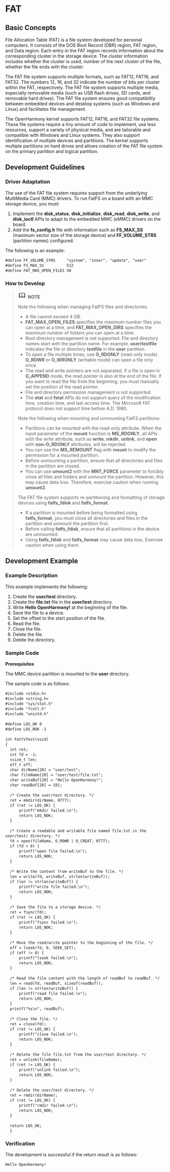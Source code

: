 # FAT


## Basic Concepts

File Allocation Table (FAT) is a file system developed for personal computers. It consists of the DOS Boot Record (DBR) region, FAT region, and Data region. Each entry in the FAT region records information about the corresponding cluster in the storage device. The cluster information includes whether the cluster is used, number of the next cluster of the file, whether the file ends with the cluster. 

The FAT file system supports multiple formats, such as FAT12, FAT16, and FAT32. The numbers 12, 16, and 32 indicate the number of bits per cluster within the FAT, respectively. The FAT file system supports multiple media, especially removable media (such as USB flash drives, SD cards, and removable hard drives). The FAT file system ensures good compatibility between embedded devices and desktop systems (such as Windows and Linux) and facilitates file management.

The OpenHarmony kernel supports FAT12, FAT16, and FAT32 file systems. These file systems require a tiny amount of code to implement, use less resources, support a variety of physical media, and are tailorable and compatible with Windows and Linux systems. They also support identification of multiple devices and partitions. The kernel supports multiple partitions on hard drives and allows creation of the FAT file system on the primary partition and logical partition.


## Development Guidelines


### Driver Adaptation

The use of the FAT file system requires support from the underlying MultiMedia Card (MMC) drivers. To run FatFS on a board with an MMC storage device, you must:

1. Implement the **disk_status**, **disk_initialize**, **disk_read**, **disk_write**, and **disk_ioctl** APIs to adapt to the embedded MMC (eMMC) drivers on the board.
2. Add the **fs_config.h** file with information such as **FS_MAX_SS** (maximum sector size of the storage device) and **FF_VOLUME_STRS** (partition names) configured. 

The following is an example:


```
#define FF_VOLUME_STRS     "system", "inner", "update", "user"
#define FS_MAX_SS          512
#define FAT_MAX_OPEN_FILES 50
```


### How to Develop

> ![](public_sys-resources/icon-note.gif) **NOTE**<br>
>
> Note the following when managing FatFS files and directories:
> - A file cannot exceed 4 GB.
> - **FAT\_MAX\_OPEN\_FILES** specifies the maximum number files you can open at a time, and **FAT\_MAX\_OPEN\_DIRS** specifies the maximum number of folders you can open at a time.
> - Root directory management is not supported. File and directory names start with the partition name. For example, **user/testfile** indicates the file or directory **testfile** in the **user** partition.
> - To open a file multiple times, use **O_RDONLY** (read-only mode).  **O_RDWR** or **O_WRONLY** (writable mode) can open a file only once.
> - The read and write pointers are not separated. If a file is open in **O_APPEND** mode, the read pointer is also at the end of the file. If you want to read the file from the beginning, you must manually set the position of the read pointer.
> - File and directory permission management is not supported.
> - The **stat** and **fstat** APIs do not support query of the modification time, creation time, and last access time. The Microsoft FAT protocol does not support time before A.D. 1980.
>
> Note the following when mounting and unmounting FatFS partitions:
> - Partitions can be mounted with the read-only attribute. When the input parameter of the **mount** function is **MS_RDONLY**, all APIs with the write attribute, such as **write**, **mkdir**, **unlink**, and **open** with **non-O_RDONLY** attributes, will be rejected.
> - You can use the **MS_REMOUNT** flag with **mount** to modify the permission for a mounted partition.
> - Before unmounting a partition, ensure that all directories and files in the partition are closed.
> - You can use **umount2** with the **MNT_FORCE** parameter to forcibly close all files and folders and unmount the partition. However, this may cause data loss. Therefore, exercise caution when running **umount2**.
>
> The FAT file system supports re-partitioning and formatting of storage devices using **fatfs_fdisk** and **fatfs_format**.
> - If a partition is mounted before being formatted using **fatfs_format**, you must close all directories and files in the partition and unmount the partition first.
> - Before calling **fatfs_fdisk**, ensure that all partitions in the device are unmounted.
> - Using **fatfs_fdisk** and **fatfs_format** may cause data loss. Exercise caution when using them.


## Development Example


### Example Description

This example implements the following:

1. Create the **user/test** directory.
2. Create the **file.txt** file in the **user/test** directory.
3. Write **Hello OpenHarmony!** at the beginning of the file.
4. Save the file to a device.
5. Set the offset to the start position of the file.
6. Read the file.
7. Close the file.
8. Delete the file.
9. Delete the directory.


### Sample Code

**Prerequisites**

The MMC device partition is mounted to the **user** directory.

 The sample code is as follows:

  ```
  #include <stdio.h>
  #include <string.h>
  #include "sys/stat.h"
  #include "fcntl.h"
  #include "unistd.h"

  #define LOS_OK 0
  #define LOS_NOK -1

  int FatfsTest(void) 
  {     
    int ret;
    int fd = -1;
    ssize_t len;
    off_t off;
    char dirName[20] = "user/test";
    char fileName[20] = "user/test/file.txt";
    char writeBuf[20] = "Hello OpenHarmony!";
    char readBuf[20] = {0};

    /* Create the user/test directory. */
    ret = mkdir(dirName, 0777);
    if (ret != LOS_OK) {
        printf("mkdir failed.\n");
        return LOS_NOK;
    }

    /* Create a readable and writable file named file.txt in the user/test/ directory. */
    fd = open(fileName, O_RDWR | O_CREAT, 0777);
    if (fd < 0) {
        printf("open file failed.\n");
        return LOS_NOK;
    }

    /* Write the content from writeBuf to the file. */
    len = write(fd, writeBuf, strlen(writeBuf));
    if (len != strlen(writeBuf)) {
        printf("write file failed.\n");
        return LOS_NOK;
    }

    /* Save the file to a storage device. */
    ret = fsync(fd);
    if (ret != LOS_OK) {
        printf("fsync failed.\n");
        return LOS_NOK;
    }

    /* Move the read/write pointer to the beginning of the file. */
    off = lseek(fd, 0, SEEK_SET);
    if (off != 0) {
        printf("lseek failed.\n");
        return LOS_NOK;
    }

    /* Read the file content with the length of readBuf to readBuf. */
    len = read(fd, readBuf, sizeof(readBuf));
    if (len != strlen(writeBuf)) {
        printf("read file failed.\n");
        return LOS_NOK;
    }
    printf("%s\n", readBuf);

    /* Close the file. */
    ret = close(fd);
    if (ret != LOS_OK) {
        printf("close failed.\n");
        return LOS_NOK;
    }

    /* Delete the file file.txt from the user/test directory. */
    ret = unlink(fileName);
    if (ret != LOS_OK) {
        printf("unlink failed.\n");
        return LOS_NOK;
    }

    /* Delete the user/test directory. */
    ret = rmdir(dirName);
    if (ret != LOS_OK) {
        printf("rmdir failed.\n");
        return LOS_NOK;
    }

    return LOS_OK;
    }
  ```


### Verification

The development is successful if the return result is as follows:


```
Hello OpenHarmony!
```
